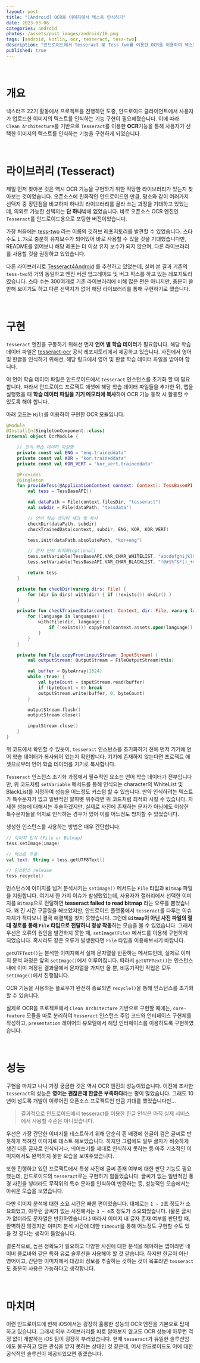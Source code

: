 ```yaml
---
layout: post
title: "[Android] OCR로 이미지에서 텍스트 인식하기"
date: 2023-03-06
categories: android
photos: /assets/post_images/android/10.png
tags: [android, kotlin, ocr, tesseract, tess-two]
description: "안드로이드에서 Tesseract 및 Tess two를 이용한 OCR을 이용하여 텍스트를 인식해보자"
published: true
---
```


<br>

# 개요

넥스터즈 22기 활동에서 프로젝트를 진행하던 도중, 안드로이드 클라이언트에서 사용자가 업로드한 이미지의 텍스트를 인식하는 기능 구현이 필요해졌습니다. 이에 따라 `Clean Architecture`를 기반으로 `Tesseract`를 이용한 **OCR**기능을 통해 사용자가 선택한 이미지의 텍스트를 인식하는 기능을 구현하게 되었습니다. 

<br>

# 라이브러리 (Tesseract)

제일 먼저 찾아본 것은 역시 OCR 기능을 구현하기 위한 적당한 라이브러리가 있는지 찾아보는 것이었습니다. 오픈소스에 친화적인 안드로이드인 만큼, 평소와 같이 여러가지 선택지 중 장단점을 비교하며 하나의 라이브러리를 골라 쓰는 과정을 기대하고 있었는데, 의외로 가능한 선택지는 **단 하나**밖에 없었습니다. 바로 오픈소스 OCR 엔진인 `Tesseract`를 안드로이드용으로 포팅한 버전이었습니다.

가장 처음에는 [tess-two](https://github.com/rmtheis/tess-two) 라는 이름의 깃허브 레포지토리를 발견할 수 있었습니다. 스타 수도 `1.7k`로 충분히 유지보수가 되어있어 바로 사용할 수 있을 것을 기대했습니다만, README를 읽어보니 해당 레포는 더 이상 유지 보수가 되지 않으며, 다른 라이브러리를 사용할 것을 권장하고 있었습니다.

다른 라이브러리로 [Tesseract4Android](https://github.com/adaptech-cz/Tesseract4Android) 를 추천하고 있었는데, 살펴 본 결과 기존의 `tess-two`와 거의 동일하고 엔진 버전 업그레이드 및 버그 픽스를 하고 있는 레포지토리였습니다. 스타 수는 300여개로 기존 라이브러리에 비해 많은 편은 아니지만, 충분히 쓸만해 보이기도 하고 다른 선택지가 없어 해당 라이브러리를 통해 구현하기로 했습니다.

<br>

# 구현

`Tesseract` 엔진을 구동하기 위해선 먼저 **언어 별 학습 데이터**가 필요합니다. 해당 학습 데이터 파일은 [tesseract-ocr](https://github.com/tesseract-ocr/tessdata/tree/4.0.0) 공식 레포지토리에서 제공하고 있습니다. 사진에서 영어 및 한글을 인식하기 위해선, 해당 링크에서 영어 및 한글 학습 데이터 파일을 받아야 합니다.

이 언어 학습 데이터 파일은 안드로이드에서 `tesseract` 인스턴스를 초기화 할 때 필요합니다. 따라서 안드로이드 프로젝트 애셋에 해당 학습 데이터 파일들을 추가한 뒤, 앱을 실행했을 때 **학습 데이터 파일을 기기 메모리에 복사**하여 OCR 기능 동작 시 활용할 수 있도록 해야 합니다.

아래 코드는 `Hilt`를 이용하여 구현한 OCR 모듈입니다.

```kotlin
@Module
@InstallIn(SingletonComponent::class)
internal object OcrModule {

    // 언어 학습 데이터 파일명
    private const val ENG = "eng.traineddata"
    private const val KOR = "kor.traineddata"
    private const val KOR_VERT = "kor_vert.traineddata"

    @Provides
    @Singleton
    fun provideTess(@ApplicationContext context: Context): TessBaseAPI {
        val tess = TessBaseAPI()

        val dataPath = File(context.filesDir, "tesseract")
        val subdir = File(dataPath, "tessdata")

        // 언어 학습 데이터 체크 및 복사
        checkDir(dataPath, subdir)
        checkTrainedData(context, subdir, ENG, KOR, KOR_VERT)

        tess.init(dataPath.absolutePath, "kor+eng")

        // 문자 인식 최적화(optional)
        tess.setVariable(TessBaseAPI.VAR_CHAR_WHITELIST, "abcdefghijklmnopqrstuvwsyz0123456789");
        tess.setVariable(TessBaseAPI.VAR_CHAR_BLACKLIST, "!@#$%^&*()_+=-[]}{;:'\"\\|~`,./<>?");

        return tess
    }

    private fun checkDir(vararg dirs: File) {
        for (dir in dirs) with(dir) { if (!exists()) mkdir() }
    }

    private fun checkTrainedData(context: Context, dir: File, vararg languages: String) {
        for (language in languages) {
            with(File(dir, language)) {
                if (!exists()) copyFrom(context.assets.open(language))
            }
        }
    }

    private fun File.copyFrom(inputStream: InputStream) {
        val outputStream: OutputStream = FileOutputStream(this)

        val buffer = ByteArray(1024)
        while (true) {
            val byteCount = inputStream.read(buffer)
            if (byteCount < 0) break
            outputStream.write(buffer, 0, byteCount)
        }

        outputStream.flush()
        outputStream.close()

        inputStream.close()
    }
}
```

위 코드에서 확인할 수 있듯이, `tesseract` 인스턴스를 초기화하기 전에 먼저 기기에 언어 학습 데이터가 복사되어 있는지 확인합니다. 기기에 존재하지 않는다면 프로젝트 애셋으로부터 언어 학습 데이터를 기기로 복사합니다.

`Tesseract` 인스턴스 초기화 과정에서 필수적인 요소는 언어 학습 데이터가 전부입니다만, 위 코드처럼 `setVariable` 메서드를 통해 인식되는 character의 WhiteList 및 BlackList를 지정하여 성능을 어느정도 커스텀 할 수 있습니다. 만약 인식하려는 텍스트가 특수문자가 없고 일반적인 알파벳 위주라면 위 코드처럼 최적화 시킬 수 있습니다. 자세한 성능에 대해서는 후술하겠지만, 실제로 사진에 존재하는 문자가 아님에도 이상한 특수문자들을 억지로 인식하는 경우가 있어 이를 어느정도 방지할 수 있었습니다.

생성한 인스턴스를 사용하는 방법은 매우 간단합니다. 

```kotlin
// 이미지 인식 (File or Bitmap)
tess.setImage(image)

// 텍스트 추출
val text: String = tess.getUTF8Text()

// 인스턴스 release
tess.recycle()
```

인스턴스에 이미지를 넘겨 분석시키는 `setImage()` 메서드는 `File` 타입과 `Bitmap` 파일을 지원합니다. 여기서 한 가지 이슈가 발생했었는데, 사용자가 갤러리에서 선택한 이미지를 `Bitmap`으로 전달하면 **tesseract failed to read bitmap** 라는 오류를 뿜었습니다. 꽤 긴 시간 구글링을 해보았지만, 안드로이드 플랫폼에서 `tesseract`를 다루는 이슈 자체가 적다보니 결국 해결책을 찾지 못했습니다. 그런데 **`Bitmap`이 아닌 사진 파일의 절대 경로를 통해 `File` 타입으로 전달하니 정상 작동**하는 모습을 볼 수 있었습니다. 그래서 우선은 오류의 원인을 발견하지 못한 채, `setImage(File)` 메서드를 이용해 구현하게 되었습니다. 혹시라도 같은 오류가 발생한다면 `File` 타입을 이용해보시기 바랍니다.

`getUTFText()`는 분석한 이미지에서 실제 문자열을 반환하는 메서드인데, 실제로 이미지 분석 과정은 앞의 `setImage()`에서 이루어집니다. 따라서 `getUTFText()`는 인스턴스 내에 이미 저장된 결과물에서 문자열을 가져만 올 뿐, 비동기적인 작업은 모두 `setImage()`에서 진행됩니다.

OCR 기능을 사용하는 플로우가 완전히 종료되면 `recycle()`을 통해 인스턴스를 초기화할 수 있습니다.

실제로 OCR을 프로젝트에서 `Clean Architecture` 기반으로 구현할 때에는, `core-feature` 모듈을 따로 분리하여 `tesseract` 인스턴스 주입 코드와 인터페이스 구현체를 작성하고, `presentation` 레이어의 뷰모델에서 해당 인터페이스를 이용하도록 구현하였습니다.

<br>

# 성능

구현을 마치고 나니 가장 궁금한 것은 역시 OCR 엔진의 성능이었습니다. 이전에 조사한 `tesseract`의 성능은 **영어는 괜찮은데 한글은 부족하다**라는 평이 많았습니다. 그래도 10년이 넘도록 개발이 이루어진 오픈소스 프로젝트인 만큼 기대를 했었습니다만...

> 결과적으로 안드로이드에서 tesseract를 이용한 한글 인식은 아직 실제 서비스에서 사용할 수준은 아니었습니다.

우선은 가장 간단한 이미지를 테스트하기 위해 단순히 흰 배경에 한글이 검은 글씨로 반듯하게 적혀진 이미지로 테스트 해보았습니다. 하지만 그럼에도 일부 글자가 비슷하게 생긴 다른 글자로 인식되거나, 띄어쓰기를 제대로 인식하지 못하는 등 아주 기초적인 이미지에서도 완벽하지 못한 모습을 보여주었습니다.

또한 진행하고 있던 프로젝트에서 특성 사진에 글씨 존재 여부에 대한 판단 기능도 필요했는데, 안드로이드의 `tesseract`로는 구현하기 힘들었습니다. 글씨가 없는 일반적인 풍경 사진을 넣더라도 무작위의 특수 문자를 인식하여 반환하는 등, 성능적인 모습에서는 아쉬운 모습을 보였습니다.

다만 이미지 분석에 대한 소요 시간은 빠른 편이었습니다. 대체로는 `1 ~ 2`초 정도가 소요되었고, 아무런 글씨가 없는 사진에서는 `3 ~ 4`초 정도가 소요되었습니다. (물론 글씨가 없더라도 문자열은 반환하였습니다.) 따라서 이미지 내 글자 존재 여부를 판단할 때, 완벽하진 않겠지만 이미지 분석 시간에 대한 `timeout`을 통해 어느정도 구현할 수도 있을 것 같다는 생각이 들었습니다.

결론적으로, 높은 정확도가 필요하고 다양한 사진에 대한 분석을 해야하는 앱이라면 네이버 클로바와 같은 특화 유료 솔루션을 사용해야 할 것 같습니다. 하지만 한글이 아닌 영어이고, 간단한 이미지에서 대강의 정보를 추출하는 것하는 것이 목표라면 `tesseract`도 충분히 사용은 가능하다고 생각합니다. 

<br>

# 마치며

이런 안드로이드에 반해 iOS에서는 굉장히 훌륭한 성능의 OCR 엔진을 기본으로 탑재하고 있습니다. 그래서 외부 라이브러리를 따로 알아보지 않고도 OCR 성능에 아무런 걱정 없이 개발하는 iOS 팀이 굉장히 부러웠습니다. 현재 `tesseract`가 유일한 솔루션임에도 불구하고 많은 관심을 받지 못하는 상태인 것 같은데, 어서 안드로이드도 이에 대한 공식적인 솔루션이 제공되었으면 좋겠습니다. 
